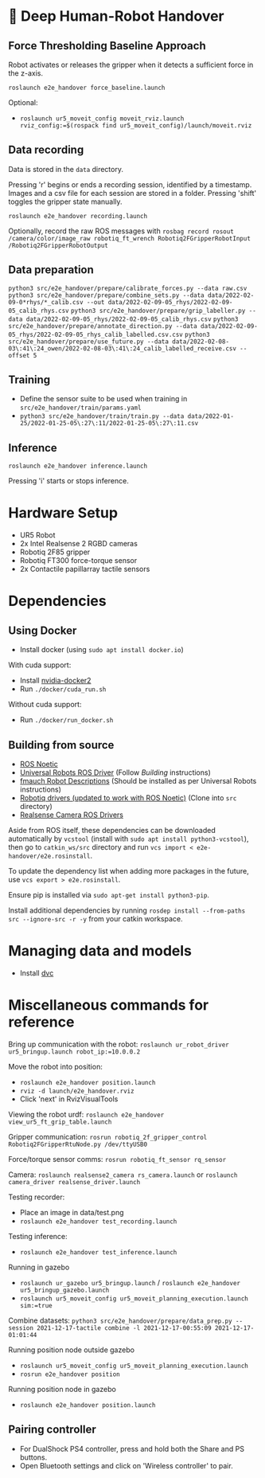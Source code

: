 # 🦾 Deep Human-Robot Handover
## Force Thresholding Baseline Approach
Robot activates or releases the gripper when it detects a sufficient force in the z-axis.

`roslaunch e2e_handover force_baseline.launch`

Optional:
- `roslaunch ur5_moveit_config moveit_rviz.launch rviz_config:=$(rospack find ur5_moveit_config)/launch/moveit.rviz`

## Data recording
Data is stored in the `data` directory.

Pressing 'r' begins or ends a recording session, identified by a timestamp. Images and a csv file for each session are stored in a folder. Pressing 'shift' toggles the gripper state manually.

`roslaunch e2e_handover recording.launch`

Optionally, record the raw ROS messages with `rosbag record rosout /camera/color/image_raw robotiq_ft_wrench Robotiq2FGripperRobotInput /Robotiq2FGripperRobotOutput`

## Data preparation
`python3 src/e2e_handover/prepare/calibrate_forces.py --data raw.csv`
`python3 src/e2e_handover/prepare/combine_sets.py --data data/2022-02-09-0*rhys/*_calib.csv --out data/2022-02-09-05_rhys/2022-02-09-05_calib_rhys.csv`
`python3 src/e2e_handover/prepare/grip_labeller.py --data data/2022-02-09-05_rhys/2022-02-09-05_calib_rhys.csv`
`python3 src/e2e_handover/prepare/annotate_direction.py --data data/2022-02-09-05_rhys/2022-02-09-05_rhys_calib_labelled.csv.csv`
`python3 src/e2e_handover/prepare/use_future.py --data data/2022-02-08-03\:41\:24_owen/2022-02-08-03\:41\:24_calib_labelled_receive.csv --offset 5`

## Training

- Define the sensor suite to be used when training in `src/e2e_handover/train/params.yaml`
- `python3 src/e2e_handover/train/train.py --data data/2022-01-25/2022-01-25-05\:27\:11/2022-01-25-05\:27\:11.csv`

## Inference

`roslaunch e2e_handover inference.launch`

Pressing 'i' starts or stops inference.

# Hardware Setup
- UR5 Robot
- 2x Intel Realsense 2 RGBD cameras
- Robotiq 2F85 gripper
- Robotiq FT300 force-torque sensor
- 2x Contactile papillarray tactile sensors

# Dependencies
## Using Docker

- Install docker (using `sudo apt install docker.io`)

With cuda support:
- Install [nvidia-docker2](https://docs.nvidia.com/datacenter/cloud-native/container-toolkit/install-guide.html#setting-up-nvidia-container-toolkit)
- Run `./docker/cuda_run.sh`

Without cuda support:
- Run `./docker/run_docker.sh`

## Building from source
- [ROS Noetic](http://wiki.ros.org/noetic/Installation)
- [Universal Robots ROS Driver](https://github.com/UniversalRobots/Universal_Robots_ROS_Driver) (Follow *Building* instructions)
- [fmauch Robot Descriptions](https://github.com/fmauch/universal_robot) (Should be installed as per Universal Robots instructions)
- [Robotiq drivers (updated to work with ROS Noetic)](https://github.com/jr-robotics/robotiq.git) (Clone into `src` directory)
- [Realsense Camera ROS Drivers](https://github.com/IntelRealSense/realsense-ros)

Aside from ROS itself, these dependencies can be downloaded automatically by `vcstool` (install with `sudo apt install python3-vcstool`), then go to `catkin_ws/src` directory and run `vcs import < e2e-handover/e2e.rosinstall`.

To update the dependency list when adding more packages in the future, use `vcs export > e2e.rosinstall`.

Ensure pip is installed via `sudo apt-get install python3-pip`.

Install additional dependencies by running `rosdep install --from-paths src --ignore-src -r -y` from your catkin workspace.

# Managing data and models

- Install [dvc](https://dvc.org/doc/install/linux)

# Miscellaneous commands for reference
Bring up communication with the robot:
`roslaunch ur_robot_driver ur5_bringup.launch robot_ip:=10.0.0.2`

Move the robot into position:
- `roslaunch e2e_handover position.launch`
- `rviz -d launch/e2e_handover.rviz`
- Click 'next' in RvizVisualTools

Viewing the robot urdf:
`roslaunch e2e_handover view_ur5_ft_grip_table.launch`

Gripper communication:
`rosrun robotiq_2f_gripper_control Robotiq2FGripperRtuNode.py /dev/ttyUSB0`

Force/torque sensor comms:
`rosrun robotiq_ft_sensor rq_sensor`

Camera:
`roslaunch realsense2_camera rs_camera.launch`
or `roslaunch camera_driver realsense_driver.launch`

Testing recorder:
- Place an image in data/test.png
- `roslaunch e2e_handover test_recording.launch`

Testing inference:
- `roslaunch e2e_handover test_inference.launch`

Running in gazebo
- `roslaunch ur_gazebo ur5_bringup.launch` / `roslaunch e2e_handover ur5_bringup_gazebo.launch`
- `roslaunch ur5_moveit_config ur5_moveit_planning_execution.launch sim:=true`

Combine datasets:
`python3 src/e2e_handover/prepare/data_prep.py --session 2021-12-17-tactile combine -l 2021-12-17-00:55:09 2021-12-17-01:01:44`

Running position node outside gazebo
- `roslaunch ur5_moveit_config ur5_moveit_planning_execution.launch`
- `rosrun e2e_handover position`

Running position node in gazebo

- `roslaunch e2e_handover position.launch`

## Pairing controller
- For DualShock PS4 controller, press and hold both the Share and PS buttons.
- Open Bluetooth settings and click on 'Wireless controller' to pair.

